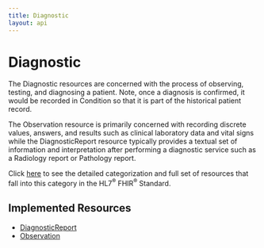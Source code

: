 ```yaml
---
title: Diagnostic
layout: api
---
```


# Diagnostic

The Diagnostic resources are concerned with the process of observing, testing, and diagnosing a patient. Note, once a 
diagnosis is confirmed, it would be recorded in Condition so that it is part of the historical patient record.

The Observation resource is primarily concerned with recording discrete values, answers, and results such as clinical 
laboratory data and vital signs while the DiagnosticReport resource typically provides a textual set of information and 
interpretation after performing a diagnostic service such as a Radiology report or Pathology report.

Click [here](http://hl7.org/fhir/dstu2/resourceguide.html#3.1.2.4) to see the detailed categorization and full set of 
resources that fall into this category in the HL7<sup>®</sup> FHIR<sup>®</sup> Standard.

## Implemented Resources
* [DiagnosticReport](../diagnostic/diagnostic-report)
* [Observation](../diagnostic/observation)